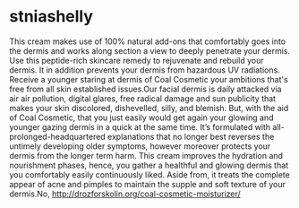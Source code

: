 # stniashelly
This cream makes use of 100% natural add-ons that comfortably goes into the dermis and works along section a view to deeply penetrate your dermis. Use this peptide-rich skincare remedy to rejuvenate and rebuild your dermis. It in addition prevents your dermis from hazardous UV radiations. Receive a younger staring at dermis of Coal Cosmetic your ambitions that's free from all skin established issues.Our facial dermis is daily attacked via air air pollution, digital glares, free radical damage and sun publicity that makes your skin discolored, dishevelled, silly, and blemish. But, with the aid of Coal Cosmetic, that you just easily would get again your glowing and younger gazing dermis in a quick at the same time. It’s formulated with all-prolonged-headquartered explanations that no longer best reverses the untimely developing older symptoms, however moreover protects your dermis from the longer term harm. This cream improves the hydration and nourishment phases, hence, you gather a healthful and glowing dermis that you comfortably easily continuously liked. Aside from, it treats the complete appear of acne and pimples to maintain the supple and soft texture of your dermis.No,  http://drozforskolin.org/coal-cosmetic-moisturizer/
